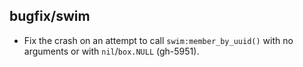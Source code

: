 ## bugfix/swim

* Fix the crash on an attempt to call `swim:member_by_uuid()` with no arguments
  or with `nil`/`box.NULL` (gh-5951).
